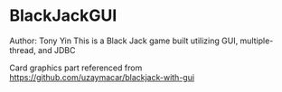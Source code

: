 # BlackJackGUI
Author: Tony Yin
This is a Black Jack game built utilizing GUI, multiple-thread, and JDBC

Card graphics part referenced from https://github.com/uzaymacar/blackjack-with-gui
